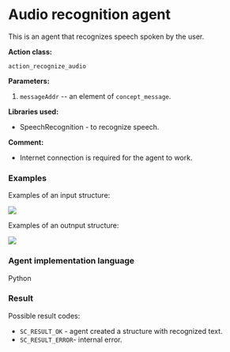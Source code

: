 # Audio recognition agent

This is an agent that recognizes speech spoken by the user.

**Action class:**

`action_recognize_audio`

**Parameters:**

1. `messageAddr` -- an element of `concept_message`.

**Libraries used:**

* SpeechRecognition - to recognize speech.

**Comment:**

* Internet connection is required for the agent to work.

### Examples

Examples of an input structure:

<img src="../images/audioRecognitionAgentInput.png"></img>

Examples of an outnput structure:

<img src="../images/audioRecognitionAgentOutput.png"></img>

### Agent implementation language
Python

### Result

Possible result codes:

* `SC_RESULT_OK` - agent created a structure with recognized text.
* `SC_RESULT_ERROR`- internal error.
